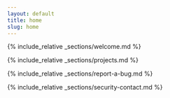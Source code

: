 ```yaml
---
layout: default
title: home
slug: home
---
```


{% include_relative _sections/welcome.md %}

{% include_relative _sections/projects.md %}

{% include_relative _sections/report-a-bug.md %}

{% include_relative _sections/security-contact.md %}
